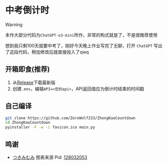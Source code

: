 # 中考倒计时

> [!WARNING]
> 本作大部分代码为`ChatGPT-o3-mini`所作，非常的构式就是了，不是很推荐使用

想到我只剩100天就要中考了，刚好今天晚上作业写完了无聊，打开 `ChatGPT` 写出了这段代码，稍加修改后就直接投入了qwq

## 开箱即食(推荐)
1. 从[Release](https://github.com/ZeroWolf233/ZhongKaoCountdown/releases)下载最新版
2. 创建`.env`，编辑`API=<您的api>`，API返回值应为倒计时结束的时间戳

## 自己编译
```bash
git clone https://github.com/ZeroWolf233/ZhongKaoCountdown
cd ZhongKaoCountdown
pyinstaller -F -w -i favicon.ico main.py
```

## 鸣谢
- [つきみむみ](https://www.pixiv.net/users/17674896) 图表来源 Pid: [128032053](https://www.pixiv.net/artworks/128032053)